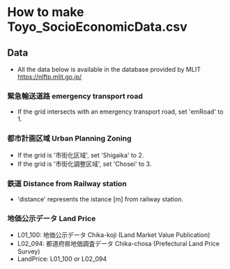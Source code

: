 # How to make Toyo_SocioEconomicData.csv
## Data
 - All the data below is available in the database provided by MLIT https://nlftp.mlit.go.jp/

### 緊急輸送道路 emergency transport road
 - If the grid intersects with an emergency transport road, set 'emRoad' to 1.

### 都市計画区域 Urban Planning Zoning
 - If the grid is '市街化区域', set 'Shigaika' to 2.
 - If the grid is '市街化調整区域', set 'Chosei' to 3.

### 鉄道 Distance from Railway station
 - 'distance' represents the istance [m] from railway station.

### 地価公示データ Land Price
 - L01_100: 地価公示データ Chika-koji (Land Market Value Publication) 
 - L02_094: 都道府県地価調査データ Chika-chosa (Prefectural Land Price Survey)
 - LandPrice: L01_100 or L02_094
